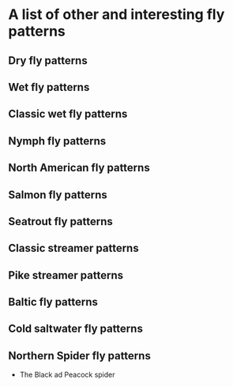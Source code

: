 # A list of other and interesting fly patterns

## Dry fly patterns

## Wet fly patterns

## Classic wet fly patterns

## Nymph fly patterns

## North American fly patterns

## Salmon fly patterns

## Seatrout fly patterns

## Classic streamer patterns

## Pike streamer patterns

## Baltic fly patterns

## Cold saltwater fly patterns

## Northern Spider fly patterns

- The Black ad Peacock spider
